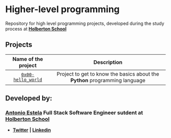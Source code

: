 # Higher-level programming

Repository for high level programming projects, developed during the study process at **[Holberton School](https://www.holbertonschool.com/)**

## Projects

|                     Name of the project                      |                         Description                          |
| :----------------------------------------------------------: | :----------------------------------------------------------: |
| [`0x00-hello_world`](https://github.com/AntonioEstela/holbertonschool-higher_level_programming/tree/master/0x00-python-hello_world) | Project to get to know the basics about the **Python** programming language |

## Developed by:

### [**Antonio Estela**](https://github.com/AntonioEstela) Full Stack Software Engineer sutdent at [**Holberton School**](https://www.holbertonschool.com/)

-  [**Twitter**](https://twitter.com/Antonio__Estela) **|** [**Linkedin**]([https://www.linkedin.com/in/antonio-jos%C3%A9-estela-7b2a64156/](https://www.linkedin.com/in/antonio-josé-estela-7b2a64156/))

